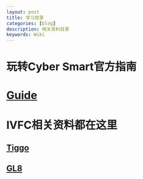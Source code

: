 ```yaml
---
layout: post
title: 学习目录
categories: [blog]
description: 相关资料目录
keywords: Wiki
---
```

# 玩转Cyber Smart官方指南
# [Guide](https://sjtu-cybersmart.github.io/wiki/Guide/abstract/)

# IVFC相关资料都在这里
## [Tiggo](https://sjtu-cybersmart.github.io/wiki/Tiggo/abstract)
## [GL8](https://sjtu-cybersmart.github.io/wiki/GL8/abstract)
